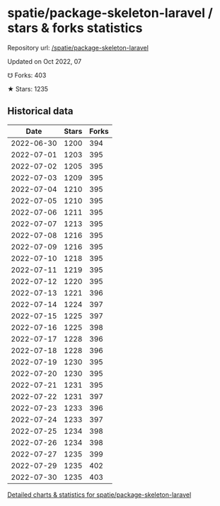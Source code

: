 # spatie/package-skeleton-laravel / stars & forks statistics

Repository url: [/spatie/package-skeleton-laravel](https://github.com/spatie/package-skeleton-laravel)

Updated on Oct 2022, 07

☋ Forks: 403

★ Stars: 1235

## Historical data
| Date | Stars | Forks |
|------|-------|-------|
| 2022-06-30 | 1200 | 394 | 
| 2022-07-01 | 1203 | 395 | 
| 2022-07-02 | 1205 | 395 | 
| 2022-07-03 | 1209 | 395 | 
| 2022-07-04 | 1210 | 395 | 
| 2022-07-05 | 1210 | 395 | 
| 2022-07-06 | 1211 | 395 | 
| 2022-07-07 | 1213 | 395 | 
| 2022-07-08 | 1216 | 395 | 
| 2022-07-09 | 1216 | 395 | 
| 2022-07-10 | 1218 | 395 | 
| 2022-07-11 | 1219 | 395 | 
| 2022-07-12 | 1220 | 395 | 
| 2022-07-13 | 1221 | 396 | 
| 2022-07-14 | 1224 | 397 | 
| 2022-07-15 | 1225 | 397 | 
| 2022-07-16 | 1225 | 398 | 
| 2022-07-17 | 1228 | 396 | 
| 2022-07-18 | 1228 | 396 | 
| 2022-07-19 | 1230 | 395 | 
| 2022-07-20 | 1230 | 395 | 
| 2022-07-21 | 1231 | 395 | 
| 2022-07-22 | 1231 | 397 | 
| 2022-07-23 | 1233 | 396 | 
| 2022-07-24 | 1233 | 397 | 
| 2022-07-25 | 1234 | 398 | 
| 2022-07-26 | 1234 | 398 | 
| 2022-07-27 | 1235 | 399 | 
| 2022-07-29 | 1235 | 402 | 
| 2022-07-30 | 1235 | 403 | 


[Detailed charts & statistics for spatie/package-skeleton-laravel](https://reviewgithub.com/rep/spatie/package-skeleton-laravel)
